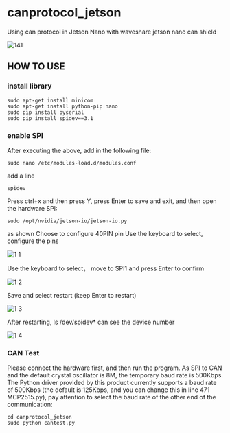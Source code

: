 # canprotocol_jetson
Using can protocol in Jetson Nano with waveshare jetson nano can shield

![141](https://github.com/Ai-Room2023/canprotocol_jetson/assets/140303548/7fed9a9a-642f-472e-955d-1d159e406466)

<h2> HOW TO USE </h2> 

<h3> install library </h3>

```
sudo apt-get install minicom 
sudo apt-get install python-pip nano
sudo pip install pyserial
sudo pip install spidev==3.1
```

<h3> enable SPI </h3>
After executing the above, add in the following file:

```
sudo nano /etc/modules-load.d/modules.conf
```

add a line

```
spidev
```
Press ctrl+x and then press Y, press Enter to save and exit, and then open the hardware SPI:

```
sudo /opt/nvidia/jetson-io/jetson-io.py
```

as shown
Choose to configure 40PIN pin
Use the keyboard to select, configure the pins

![1 1](https://github.com/Ai-Room2023/canprotocol_jetson/assets/140303548/6351ff88-0b76-4fed-96f9-1b7eaf52ee35)

Use the keyboard to select， move to SPI1 and press Enter to confirm

![1 2](https://github.com/Ai-Room2023/canprotocol_jetson/assets/140303548/55cb1453-8ba2-4657-9fdf-755ed3f9a4e8)

Save and select restart (keep Enter to restart)

![1 3](https://github.com/Ai-Room2023/canprotocol_jetson/assets/140303548/aa32aefe-ecbc-41fb-9847-750988a4c816)

After restarting, ls /dev/spidev* can see the device number

![1 4](https://github.com/Ai-Room2023/canprotocol_jetson/assets/140303548/6bb60982-2e0f-4f0b-aee2-b19a5adb1dd3)

<h3> CAN Test </h3>

Please connect the hardware first, and then run the program. As SPI to CAN and the default crystal oscillator is 8M, the temporary baud rate is 500Kbps.
The Python driver provided by this product currently supports a baud rate of 500Kbps (the default is 125Kbps, and you can change this in line 471 MCP2515.py), pay attention to select the baud rate of the other end of the communication:

```
cd canprotocol_jetson
sudo python cantest.py
```
